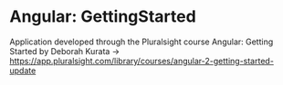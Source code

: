 # Angular: GettingStarted
Application developed through the Pluralsight course Angular: Getting Started by Deborah Kurata -> https://app.pluralsight.com/library/courses/angular-2-getting-started-update 
